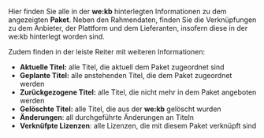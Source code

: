 Hier finden Sie alle in der **we:kb** hinterlegten Informationen zu dem angezeigten **Paket**. 
Neben den Rahmendaten, finden Sie die Verknüpfungen zu dem Anbieter, der Plattform und dem Lieferanten, insofern diese in der we:kb hinterlegt worden sind. 

Zudem finden in der leiste Reiter mit weiteren Informationen: 

- **Aktuelle Titel:** alle Titel, die aktuell dem Paket zugeordnet sind
- **Geplante Titel:** alle anstehenden Titel, die dem Paket zugeordnet werden
- **Zurückgezogene Titel:** alle Titel, die nicht mehr in dem Paket angeboten werden
- **Gelöschte Titel:** alle Titel, die aus der **we:kb** gelöscht wurden
- **Änderungen**: all durchgeführte Änderungen an Titeln
- **Verknüfpte Lizenzen**: alle Lizenzen, die mit diesem Paket verknüpft sind


